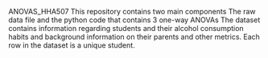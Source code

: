 ANOVAS_HHA507
This repository contains two main components 
The raw data file and the python code that contains 3 one-way ANOVAs 
The dataset contains information regarding students and their alcohol consumption habits and background information on their parents and other metrics. Each row in the dataset is a unique student.